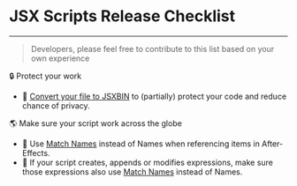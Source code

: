 # JSX Scripts Release Checklist
---
> Developers, please feel free to contribute to this list based on your own experience




🔒 Protect your work
* 🐑 [Convert your file to JSXBIN](https://extendscript.docsforadobe.dev/vscode-debugger/vscode-extension-features.html#exporting-as-binary) to (partially) protect your code and reduce chance of privacy.

🌎 Make sure your script work across the globe
* 🐑 Use [Match Names](/resources/matchNames.md) instead of Names when referencing items in After-Effects.
* 🐑 If your script creates, appends or modifies expressions, make sure those expressions also use [Match Names](/resources/matchNames.md) instead of Names.

